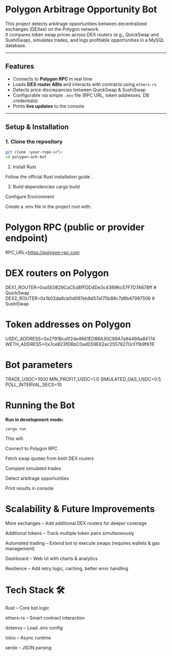 # Polygon Arbitrage Opportunity Bot 

This project detects arbitrage opportunities between decentralized exchanges (DEXes) on the Polygon network.  
It compares token swap prices across DEX routers (e.g., QuickSwap and SushiSwap), simulates trades, and logs profitable opportunities in a MySQL database.

---

## Features 

- Connects to **Polygon RPC** in real time  
- Loads **DEX router ABIs** and interacts with contracts using `ethers-rs`  
- Detects price discrepancies between QuickSwap & SushiSwap    
- Configurable via simple `.env` file (RPC URL, token addresses, DB credentials)  
- Prints **live updates** to the console  

---

## Setup & Installation 

### 1. Clone the repository

```bash
git clone <your-repo-url>
cd polygon-arb-bot
```
2. Install Rust

Follow the official Rust installation guide
.

3. Build dependencies
cargo build

Configure Environment 

Create a .env file in the project root with:

# Polygon RPC (public or provider endpoint)
RPC_URL=https://polygon-rpc.com

# DEX routers on Polygon
DEX1_ROUTER=0xa5E0829CaCEd8fFDD4De3c43696c57F7D7A678ff   # QuickSwap
DEX2_ROUTER=0x1b02da8cb0d097eb8d57a175b88c7d8b47997506   # SushiSwap

# Token addresses on Polygon
USDC_ADDRESS=0x2791Bca1f2de4661ED88A30C99A7a9449Aa84174
WETH_ADDRESS=0x7ceB23fD6bC0adD59E62ac25578270cFf1b9f619



# Bot parameters
TRADE_USDC=1000
MIN_PROFIT_USDC=1.0
SIMULATED_GAS_USDC=0.5
POLL_INTERVAL_SECS=10

# Running the Bot 

**Run in development mode:**

    cargo run


This will:

Connect to Polygon RPC

Fetch swap quotes from both DEX routers

Compare simulated trades

Detect arbitrage opportunities

Print results in console




# Scalability & Future Improvements
More exchanges – Add additional DEX routers for deeper coverage

Additional tokens – Track multiple token pairs simultaneously

Automated trading – Extend bot to execute swaps (requires wallets & gas management)

Dashboard – Web UI with charts & analytics

Resilience – Add retry logic, caching, better error handling

# Tech Stack 🛠️

Rust – Core bot logic

ethers-rs – Smart contract interaction

dotenvy – Load .env config

tokio – Async runtime

serde – JSON parsing


